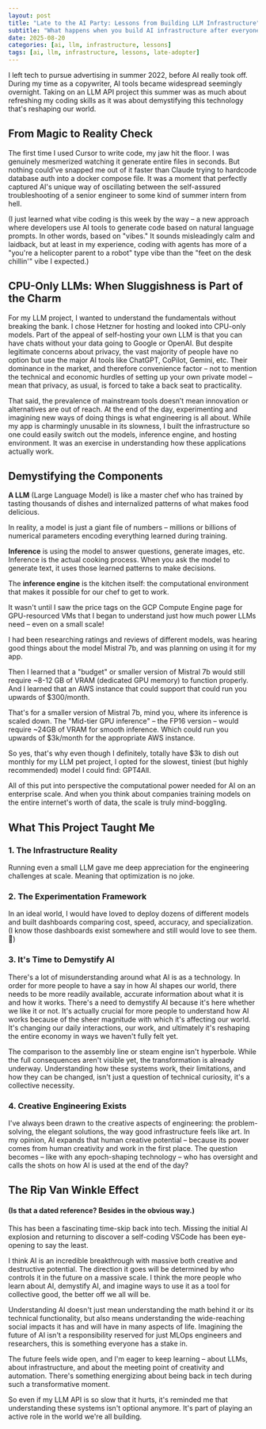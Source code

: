 ```yaml
---
layout: post
title: "Late to the AI Party: Lessons from Building LLM Infrastructure"
subtitle: "What happens when you build AI infrastructure after everyone else already started"
date: 2025-08-20
categories: [ai, llm, infrastructure, lessons]
tags: [ai, llm, infrastructure, lessons, late-adopter]
---
```


I left tech to pursue advertising in summer 2022, before AI really took off. During my time as a copywriter, AI tools became widespread seemingly overnight. Taking on an LLM API project this summer was as much about refreshing my coding skills as it was about demystifying this technology that's reshaping our world.

## From Magic to Reality Check

The first time I used Cursor to write code, my jaw hit the floor. I was genuinely mesmerized watching it generate entire files in seconds. But nothing could've snapped me out of it faster than Claude trying to hardcode database auth into a docker compose file. It was a moment that perfectly captured AI's unique way of oscillating between the self-assured troubleshooting of a senior engineer to some kind of summer intern from hell.

(I just learned what vibe coding is this week by the way – a new approach where developers use AI tools to generate code based on natural language prompts. In other words, based on "vibes." It sounds misleadingly calm and laidback, but at least in my experience, coding with agents has more of a "you're a helicopter parent to a robot" type vibe than the "feet on the desk chillin'" vibe I expected.)

## CPU-Only LLMs: When Sluggishness is Part of the Charm

For my LLM project, I wanted to understand the fundamentals without breaking the bank. I chose Hetzner for hosting and looked into CPU-only models. Part of the appeal of self-hosting your own LLM is that you can have chats without your data going to Google or OpenAI. But despite legitimate concerns about privacy, the vast majority of people have no option but use the major AI tools like ChatGPT, CoPilot, Gemini, etc. Their dominance in the market, and therefore convenience factor – not to mention the technical and economic hurdles of setting up your own private model – mean that privacy, as usual, is forced to take a back seat to practicality.

That said, the prevalence of mainstream tools doesn’t mean innovation or alternatives are out of reach. At the end of the day, experimenting and imagining new ways of doing things is what engineering is all about. While my app is charmingly unusable in its slowness, I built the infrastructure so one could easily switch out the models, inference engine, and hosting environment. It was an exercise in understanding how these applications actually work.

## Demystifying the Components

**A LLM** (Large Language Model) is like a master chef who has trained by tasting thousands of dishes and internalized patterns of what makes food delicious.

In reality, a model is just a giant file of numbers – millions or billions of numerical parameters encoding everything learned during training. 

**Inference** is using the model to answer questions, generate images, etc. Inference is the actual cooking process. When you ask the model to generate text, it uses those learned patterns to make decisions.

The **inference engine** is the kitchen itself: the computational environment that makes it possible for our chef to get to work.

It wasn't until I saw the price tags on the GCP Compute Engine page for GPU-resourced VMs that I began to understand just how much power LLMs need – even on a small scale!

I had been researching ratings and reviews of different models, was hearing good things about the model Mistral 7b, and was planning on using it for my app.

Then I learned that a "budget" or smaller version of Mistral 7b would still require ~8-12 GB of VRAM (dedicated GPU memory) to function properly. And I learned that an AWS instance that could support that could run you upwards of $300/month.

That's for a smaller version of Mistral 7b, mind you, where its inference is scaled down. The "Mid-tier GPU inference" – the FP16 version – would require ~24GB of VRAM for smooth inference. Which could run you upwards of $3k/month for the appropriate AWS instance.

So yes, that's why even though I definitely, totally have $3k to dish out monthly for my LLM pet project, I opted for the slowest, tiniest (but highly recommended) model I could find: GPT4All.

All of this put into perspective the computational power needed for AI on an enterprise scale. And when you think about companies training models on the entire internet's worth of data, the scale is truly mind-boggling.

## What This Project Taught Me

### 1. The Infrastructure Reality
Running even a small LLM gave me deep appreciation for the engineering challenges at scale. Meaning that optimization is no joke.

### 2. The Experimentation Framework
In an ideal world, I would have loved to deploy dozens of different models and built dashboards comparing cost, speed, accuracy, and specialization. (I know those dashboards exist somewhere and still would love to see them. 👀)

### 3. It's Time to Demystify AI
There's a lot of misunderstanding around what AI is as a technology. In order for more people to have a say in how AI shapes our world, there needs to be more readily available, accurate information about what it is and how it works. There's a need to demystify AI because it's here whether we like it or not. It's actually crucial for more people to understand how AI works because of the sheer magnitude with which it's affecting our world. It's changing our daily interactions, our work, and ultimately it's reshaping the entire economy in ways we haven't fully felt yet.

The comparison to the assembly line or steam engine isn't hyperbole. While the full consequences aren't visible yet, the transformation is already underway. Understanding how these systems work, their limitations, and how they can be changed, isn't just a question of technical curiosity, it's a collective necessity.

### 4. Creative Engineering Exists
I've always been drawn to the creative aspects of engineering: the problem-solving, the elegant solutions, the way good infrastructure feels like art. In my opinion, AI expands that human creative potential – because its power comes from human creativity and work in the first place. The question becomes – like with any epoch-shaping technology – who has oversight and calls the shots on how AI is used at the end of the day?

## The Rip Van Winkle Effect
#### (Is that a dated reference? Besides in the obvious way.)
This has been a fascinating time-skip back into tech. Missing the initial AI explosion and returning to discover a self-coding VSCode has been eye-opening to say the least.

I think AI is an incredible breakthrough with massive both creative and destructive potential. The direction it goes will be determined by who controls it in the future on a massive scale. I think the more people who learn about AI, demystify AI, and imagine ways to use it as a tool for collective good, the better off we all will be.

Understanding AI doesn't just mean understanding the math behind it or its technical functionality, but also means understanding the wide-reaching social impacts it has and will have in many aspects of life. Imagining the future of AI isn't a responsibility reserved for just MLOps engineers and researchers, this is something everyone has a stake in.

The future feels wide open, and I'm eager to keep learning – about LLMs, about infrastructure, and about the meeting point of creativity and automation. There's something energizing about being back in tech during such a transformative moment.

So even if my LLM API is so slow that it hurts, it's reminded me that understanding these systems isn't optional anymore. It's part of playing an active role in the world we're all building.

